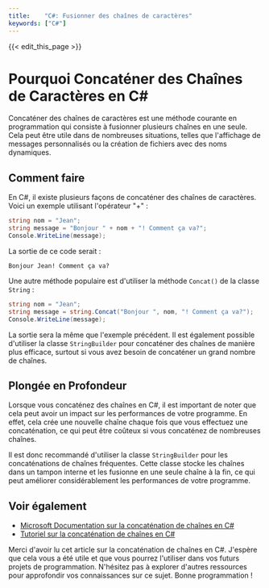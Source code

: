 ```yaml
---
title:    "C#: Fusionner des chaînes de caractères"
keywords: ["C#"]
---
```


{{< edit_this_page >}}

# Pourquoi Concaténer des Chaînes de Caractères en C#

Concaténer des chaînes de caractères est une méthode courante en programmation qui consiste à fusionner plusieurs chaînes en une seule. Cela peut être utile dans de nombreuses situations, telles que l'affichage de messages personnalisés ou la création de fichiers avec des noms dynamiques.

## Comment faire

En C#, il existe plusieurs façons de concaténer des chaînes de caractères. Voici un exemple utilisant l'opérateur "+" :

```C#
string nom = "Jean";
string message = "Bonjour " + nom + "! Comment ça va?";
Console.WriteLine(message);
```

La sortie de ce code serait :

```
Bonjour Jean! Comment ça va?
```

Une autre méthode populaire est d'utiliser la méthode `Concat()` de la classe `String` :

```C#
string nom = "Jean";
string message = string.Concat("Bonjour ", nom, "! Comment ça va?");
Console.WriteLine(message);
```

La sortie sera la même que l'exemple précédent. Il est également possible d'utiliser la classe `StringBuilder` pour concaténer des chaînes de manière plus efficace, surtout si vous avez besoin de concaténer un grand nombre de chaînes.

## Plongée en Profondeur

Lorsque vous concaténez des chaînes en C#, il est important de noter que cela peut avoir un impact sur les performances de votre programme. En effet, cela crée une nouvelle chaîne chaque fois que vous effectuez une concaténation, ce qui peut être coûteux si vous concaténez de nombreuses chaînes.

Il est donc recommandé d'utiliser la classe `StringBuilder` pour les concaténations de chaînes fréquentes. Cette classe stocke les chaînes dans un tampon interne et les fusionne en une seule chaîne à la fin, ce qui peut améliorer considérablement les performances de votre programme.

## Voir également

- [Microsoft Documentation sur la concaténation de chaînes en C#](https://docs.microsoft.com/fr-fr/dotnet/csharp/programming-guide/strings/#concatenate-strings)
- [Tutoriel sur la concaténation de chaînes en C#](https://www.c-sharpcorner.com/article/string-concatenation-vs-stringbuilder-in-C-Sharp/)

Merci d'avoir lu cet article sur la concaténation de chaînes en C#. J'espère que cela vous a été utile et que vous pourrez l'utiliser dans vos futurs projets de programmation. N'hésitez pas à explorer d'autres ressources pour approfondir vos connaissances sur ce sujet. Bonne programmation !